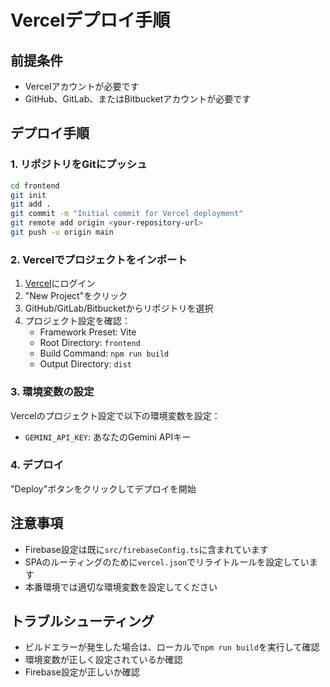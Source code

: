# Vercelデプロイ手順

## 前提条件
- Vercelアカウントが必要です
- GitHub、GitLab、またはBitbucketアカウントが必要です

## デプロイ手順

### 1. リポジトリをGitにプッシュ
```bash
cd frontend
git init
git add .
git commit -m "Initial commit for Vercel deployment"
git remote add origin <your-repository-url>
git push -u origin main
```

### 2. Vercelでプロジェクトをインポート
1. [Vercel](https://vercel.com)にログイン
2. "New Project"をクリック
3. GitHub/GitLab/Bitbucketからリポジトリを選択
4. プロジェクト設定を確認：
   - Framework Preset: Vite
   - Root Directory: `frontend`
   - Build Command: `npm run build`
   - Output Directory: `dist`

### 3. 環境変数の設定
Vercelのプロジェクト設定で以下の環境変数を設定：

- `GEMINI_API_KEY`: あなたのGemini APIキー

### 4. デプロイ
"Deploy"ボタンをクリックしてデプロイを開始

## 注意事項
- Firebase設定は既に`src/firebaseConfig.ts`に含まれています
- SPAのルーティングのために`vercel.json`でリライトルールを設定しています
- 本番環境では適切な環境変数を設定してください

## トラブルシューティング
- ビルドエラーが発生した場合は、ローカルで`npm run build`を実行して確認
- 環境変数が正しく設定されているか確認
- Firebase設定が正しいか確認

